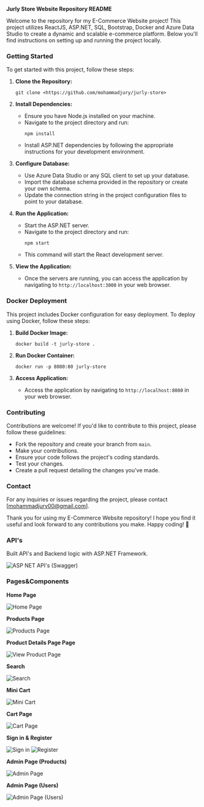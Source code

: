 **Jurly Store Website Repository README**

Welcome to the repository for my E-Commerce Website project! This project utilizes ReactJS, ASP.NET, SQL, Bootstrap, Docker and Azure Data Studio to create a dynamic and scalable e-commerce platform. Below you'll find instructions on setting up and running the project locally.

### Getting Started

To get started with this project, follow these steps:

1. **Clone the Repository:**
   ```
   git clone <https://github.com/mohammadjury/jurly-store>
   ```

2. **Install Dependencies:**
   - Ensure you have Node.js installed on your machine.
   - Navigate to the project directory and run:
     ```
     npm install
     ```
   - Install ASP.NET dependencies by following the appropriate instructions for your development environment.

3. **Configure Database:**
   - Use Azure Data Studio or any SQL client to set up your database.
   - Import the database schema provided in the repository or create your own schema.
   - Update the connection string in the project configuration files to point to your database.

4. **Run the Application:**
   - Start the ASP.NET server.
   - Navigate to the project directory and run:
     ```
     npm start
     ```
   - This command will start the React development server.
   
5. **View the Application:**
   - Once the servers are running, you can access the application by navigating to `http://localhost:3000` in your web browser.

### Docker Deployment

This project includes Docker configuration for easy deployment. To deploy using Docker, follow these steps:

1. **Build Docker Image:**
   ```
   docker build -t jurly-store .
   ```

2. **Run Docker Container:**
   ```
   docker run -p 8080:80 jurly-store
   ```

3. **Access Application:**
   - Access the application by navigating to `http://localhost:8080` in your web browser.

### Contributing

Contributions are welcome! If you'd like to contribute to this project, please follow these guidelines:

- Fork the repository and create your branch from `main`.
- Make your contributions.
- Ensure your code follows the project's coding standards.
- Test your changes.
- Create a pull request detailing the changes you've made.

### Contact

For any inquiries or issues regarding the project, please contact [mohammadjury00@gmail.com].

Thank you for using my E-Commerce Website repository! I hope you find it useful and look forward to any contributions you make. Happy coding! 🚀

### API's

Built API's and Backend logic with ASP.NET Framework.

![ASP NET API's (Swagger)](https://github.com/mohammadjury/jurly-store/assets/93785257/d44a25ad-7ea7-469f-acb8-1888845d1456)


### Pages&Components

**Home Page**

![Home Page](https://github.com/mohammadjury/jurly-store/assets/93785257/1912b07a-14ef-46da-b103-29a11fb51227)

**Products Page**

![Products Page](https://github.com/mohammadjury/jurly-store/assets/93785257/b41281b6-f71b-4096-8958-958d610ae102)

**Product Details Page Page**

![View Product Page](https://github.com/mohammadjury/jurly-store/assets/93785257/879fb873-acc9-4f23-ae9e-e3082ba61214)

**Search**

![Search](https://github.com/mohammadjury/jurly-store/assets/93785257/a555fda5-7d9d-420e-8473-0adbca68e20f)

**Mini Cart**

![Mini Cart](https://github.com/mohammadjury/jurly-store/assets/93785257/55b7b958-3c53-4f62-a2ef-7587cab71b8b)

**Cart Page**

![Cart Page](https://github.com/mohammadjury/jurly-store/assets/93785257/d8309b26-4059-470e-8818-ef36be0ed678)

**Sign in & Register**

![Sign in](https://github.com/mohammadjury/jurly-store/assets/93785257/2afd9a6f-3cda-4df6-b839-e9019d8ccdfb)
![Register](https://github.com/mohammadjury/jurly-store/assets/93785257/23dda8d3-8564-407d-a6b2-06cba5b24c76)


**Admin Page (Products)**

![Admin Page](https://github.com/mohammadjury/jurly-store/assets/93785257/febe73a4-67af-4cca-abcf-d85a2818165a)

**Admin Page (Users)**

![Admin Page (Users)](https://github.com/mohammadjury/jurly-store/assets/93785257/18b0778f-203d-4665-8e4e-8deab3a45650)
